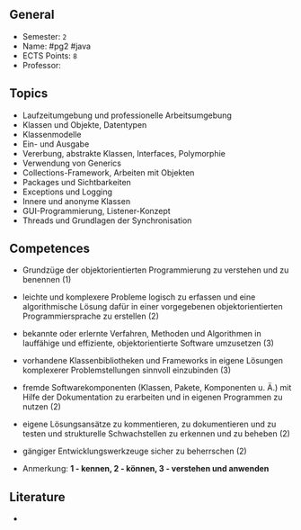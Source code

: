 ## General
- Semester: `2`
- Name: #pg2 #java
- ECTS Points: `8`
- Professor: 

## Topics
- Laufzeitumgebung und professionelle Arbeitsumgebung
- Klassen und Objekte, Datentypen
- Klassenmodelle
- Ein- und Ausgabe
- Vererbung, abstrakte Klassen, Interfaces, Polymorphie
- Verwendung von Generics
- Collections-Framework, Arbeiten mit Objekten
- Packages und Sichtbarkeiten
- Exceptions und Logging
- Innere und anonyme Klassen
- GUI-Programmierung, Listener-Konzept
- Threads und Grundlagen der Synchronisation

## Competences
- Grundzüge der objektorientierten Programmierung zu verstehen und zu benennen (1)
- leichte und komplexere Probleme logisch zu erfassen und eine algorithmische Lösung dafür in einer vorgegebenen objektorientierten Programmiersprache zu erstellen (2)
- bekannte oder erlernte Verfahren, Methoden und Algorithmen in lauffähige und effiziente, objektorientierte Software umzusetzen (3)
- vorhandene Klassenbibliotheken und Frameworks in eigene Lösungen komplexerer Problemstellungen sinnvoll einzubinden (3)
- fremde Softwarekomponenten (Klassen, Pakete, Komponenten u. Ä.) mit Hilfe der Dokumentation zu erarbeiten und in eigenen Programmen zu nutzen (2)
- eigene Lösungsansätze zu kommentieren, zu dokumentieren und zu testen und strukturelle Schwachstellen zu erkennen und zu beheben (2)
- gängiger Entwicklungswerkzeuge sicher zu beherrschen (2)

- Anmerkung: **1 - kennen, 2 - können, 3 - verstehen und anwenden**
## Literature
- 